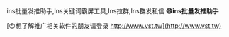 ins批量发推助手,Ins关键词霸屏工具,Ins拉群,Ins群发私信
**😄ins批量发推助手**

[😍想了解推广相关软件的朋友请登录 http://www.vst.tw](http://www.vst.tw)



